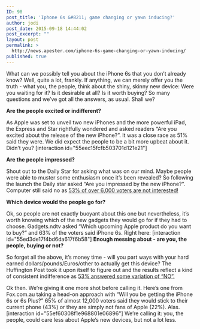 ```yaml
---
ID: 98
post_title: 'Iphone 6s &#8211; game changing or yawn inducing?'
author: jodi
post_date: 2015-09-18 14:44:02
post_excerpt: ""
layout: post
permalink: >
  http://news.apester.com/iphone-6s-game-changing-or-yawn-inducing/
published: true
---
```

What can we possibly tell you about the iPhone 6s that you don’t already know? Well, quite a lot, frankly. If anything, we can merely offer you the truth - what you, the people, think about the shiny, skinny new device: Were you waiting for it? Is it desirable at all? Is it worth buying? So many questions and we’ve got all the answers, as usual. Shall we?

<strong>Are the people excited or indifferent?</strong>

As Apple was set to unveil two new iPhones and the more powerful iPad, the Express and Star rightfully wondered and asked readers “Are you excited about the release of the new iPhone?”. It was a close race as 51% said they were. We did expect the people to be a bit more upbeat about it. Didn’t you?
[interaction id="55eec15fcfb503701d121e21"]

<strong>Are the people impressed?</strong>

Shout out to the Daily Star for asking what was on our mind. Maybe people were able to muster some enthusiasm once it’s been revealed? So following the launch the Daily star asked “Are you impressed by the new iPhone?”. Computer still said no as <a href="http://www.dailystar.co.uk/tech/news/463947/Apple-iPhone-6s-revealed-FIVE-features-you-need-to-know-about" target="_blank">53% of over 6,000 voters are not interested!</a>

<strong>Which device would the people go for?</strong>

Ok, so people are not exactly buoyant about this one but nevertheless, it’s worth knowing which of the new gadgets they would go for if they had to choose. Gadgets.ndtv asked “Which upcoming Apple product do you want to buy?” and 63% of the voters said iPhone 6s. Right here:
[interaction id="55ed3de17f4bd6da617f6b58"]
<strong>Enough messing about - are you, the people, buying or not?</strong>

So forget all the above, it’s money time - will you part ways with your hard earned dollars/pounds/Euros/other to actually get this device? The Huffington Post took it upon itself to figure out and the results reflect a kind of consistent indifference as <a href="http://www.huffingtonpost.com/entry/mom-loves-iphone-3d-touch_us_55f07c25e4b093be51bd2cf8" target="_blank">53% answered some variation of “NO”.</a>

Ok then. We’re giving it one more shot before calling it. Here’s one from Fox.com.au taking a head-on approach with “Will you be getting the iPhone 6s or 6s Plus?” 65% of almost 12,000 voters said they would stick to their current phone (43%) or they are simply not fans of Apple (22%). Alas.
[interaction id="55ef60308f1e968801e06896"]
We’re calling it: you, the people, could care less about Apple’s new devices, but not a lot less.
